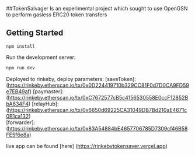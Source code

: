 ##TokenSalvager
Is an experimental project which sought to use OpenGSN to perform gasless ERC20 token transfers

## Getting Started
```npm install ```

Run the development server:

```bash
npm run dev
```

Deployed to rinkeby, deploy parameters: 
        [saveToken]: (https://rinkeby.etherscan.io/tx/0x0D224419710b329CC81F0d7D0CA9FD59e7EB49af)
        [paymaster]: (https://rinkeby.etherscan.io/tx/0xC7672577cB5c4156530558E0ccF12852BbA634F4)
        [relayHub]:  (https://rinkeby.etherscan.io/tx/0x6650d69225CA31049DB7Bd210aE4671c0B1ca132)        
        [forwarder]: (https://rinkeby.etherscan.io/tx/0x83A54884bE4657706785D7309cf46B58FE5f6e8a)
        
live app can be found [here] (https://rinkebytokensaver.vercel.app)
